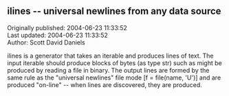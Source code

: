 ## ilines -- universal newlines from any data source  
Originally published: 2004-06-23 11:33:52  
Last updated: 2004-06-23 11:33:52  
Author: Scott David Daniels  
  
ilines is a generator that takes an iterable and produces lines of text.  The input iterable should produce blocks of bytes (as type str) such as might be produced by reading a file in binary.  The output lines are formed by the same rule as the "universal newlines" file mode [f = file(name, 'U')] and are produced "on-line" -- when lines are discovered, they are produced.